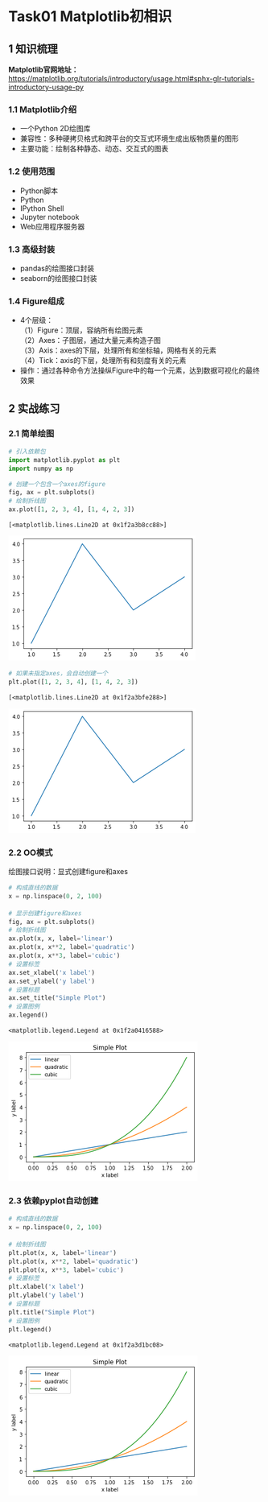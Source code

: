 # Task01 Matplotlib初相识

## 1 知识梳理

**Matplotlib官网地址：**  
https://matplotlib.org/tutorials/introductory/usage.html#sphx-glr-tutorials-introductory-usage-py

### 1.1 Matplotlib介绍  
- 一个Python 2D绘图库
- 兼容性：多种硬拷贝格式和跨平台的交互式环境生成出版物质量的图形
- 主要功能：绘制各种静态、动态、交互式的图表

### 1.2 使用范围
- Python脚本
- Python
- IPython Shell
- Jupyter notebook
- Web应用程序服务器

### 1.3 高级封装
- pandas的绘图接口封装
- seaborn的绘图接口封装

### 1.4 Figure组成
- 4个层级：  
（1）Figure：顶层，容纳所有绘图元素  
（2）Axes：子图层，通过大量元素构造子图  
（3）Axis：axes的下层，处理所有和坐标轴，网格有关的元素  
（4）Tick：axis的下层，处理所有和刻度有关的元素
- 操作：通过各种命令方法操纵Figure中的每一个元素，达到数据可视化的最终效果

## 2 实战练习

### 2.1 简单绘图


```python
# 引入依赖包
import matplotlib.pyplot as plt
import numpy as np
```


```python
# 创建一个包含一个axes的figure
fig, ax = plt.subplots()  
# 绘制折线图
ax.plot([1, 2, 3, 4], [1, 4, 2, 3])
```




    [<matplotlib.lines.Line2D at 0x1f2a3b8cc88>]




    
![png](images/task01/output_10_1.png)
    



```python
# 如果未指定axes，会自动创建一个
plt.plot([1, 2, 3, 4], [1, 4, 2, 3])
```




    [<matplotlib.lines.Line2D at 0x1f2a3bfe288>]




    
![png](images/task01/output_11_1.png)
    


### 2.2 OO模式

绘图接口说明：显式创建figure和axes


```python
# 构成直线的数据
x = np.linspace(0, 2, 100)

# 显示创建figure和axes
fig, ax = plt.subplots()
# 绘制折线图
ax.plot(x, x, label='linear')  
ax.plot(x, x**2, label='quadratic')  
ax.plot(x, x**3, label='cubic')
# 设置标签
ax.set_xlabel('x label') 
ax.set_ylabel('y label') 
# 设置标题
ax.set_title("Simple Plot")
# 设置图例
ax.legend() 
```




    <matplotlib.legend.Legend at 0x1f2a0416588>




    
![png](images/task01/output_14_1.png)
    


### 2.3 依赖pyplot自动创建


```python
# 构成直线的数据
x = np.linspace(0, 2, 100)

# 绘制折线图
plt.plot(x, x, label='linear') 
plt.plot(x, x**2, label='quadratic')  
plt.plot(x, x**3, label='cubic')
# 设置标签
plt.xlabel('x label')
plt.ylabel('y label')
# 设置标题
plt.title("Simple Plot")
# 设置图例
plt.legend()
```




    <matplotlib.legend.Legend at 0x1f2a3d1bc08>




    
![png](images/task01/output_16_1.png)
    

